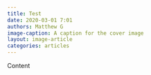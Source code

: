 ```yaml
---
title: Test
date: 2020-03-01 7:01
authors: Matthew G
image-caption: A caption for the cover image
layout: image-article
categories: articles
---
```


Content
